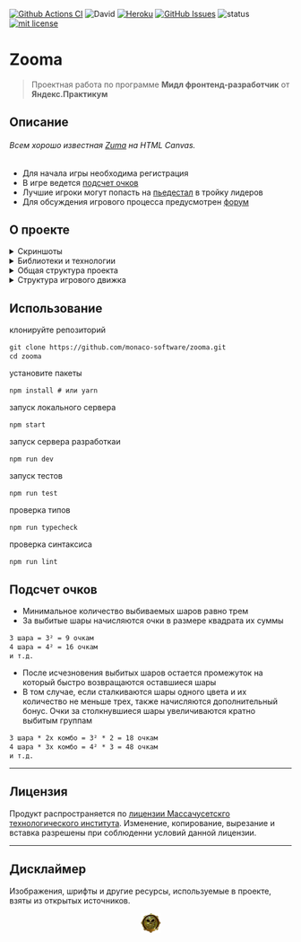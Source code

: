 [![Github Actions CI](https://github.com/monaco-software/zooma/workflows/ci/badge.svg)](https://github.com/monaco-software/zooma/actions?query=workflow%3Aci)
![David](https://img.shields.io/david/dev/monaco-software/zooma)
[![Heroku](https://img.shields.io/badge/website-zooma--deluxe-brightgreen)](https://zooma-deluxe.herokuapp.com/)
[![GitHub Issues](https://img.shields.io/github/issues/monaco-software/zooma.svg)](https://github.com/monaco-software/zooma/issues)
![status](https://img.shields.io/badge/status-pre--alpha-red)
[![mit license](https://img.shields.io/badge/license-MIT-50CB22.svg)](https://opensource.org/licenses/MIT)

# Zooma

> Проектная работа по программе **Мидл фронтенд-разработчик** от **Яндекс.Практикум**

## Описание

###### Всем хорошо известная [Zuma](https://ru.wikipedia.org/wiki/Zuma) на HTML Canvas.

- Для начала игры необходима регистрация
- В игре ведется [подсчет очков](#подсчет-очков)
- Лучшие игроки могут попасть на [пьедестал](https://zooma-deluxe.herokuapp.com/leaderboard) в тройку лидеров
- Для обсуждения игрового процесса предусмотрен [форум](https://zooma-deluxe.herokuapp.com/forum)

## О проекте
<details><summary>Скриншоты</summary>

<p align="center">
<img src="https://github.com/monaco-software/zooma/blob/sdemidov/levelpage/src/pages/game/assets/images/thumbnails/level_1_thumb.png">
<img src="https://github.com/monaco-software/zooma/blob/sdemidov/levelpage/src/pages/game/assets/images/thumbnails/level_2_thumb.png">
<img src="https://github.com/monaco-software/zooma/blob/sdemidov/levelpage/src/pages/game/assets/images/thumbnails/level_3_thumb.png">
</p>

</details>

<details><summary>Библиотеки и технологии</summary>

- TypeScript
- React
- Redux
- Canvas
- CSS
- Webpack
- ESLint
- Docker
- Jest
- Web Workers
- Fullscreen API
- LocalStorage API

</details>

<details><summary>Общая структура проекта</summary>

```
.
├── middlewares               # промежуточные обработчики Experss
└── src                       # исходники TypeScript
    ├── api                   # внешние сервисы
    ├── common                # общие модули и типы
    ├── components            # переиспользуемые компоненты
    ├── pages                 # конечные точки маршрутизации
    |   ├── account           # настройки пользователя
    |   ├── forum             # форум
    |   ├── game              # игра
    |   ├── gameLevels        # страница уровней
    |   ├── gameOver          # для проигравших
    |   ├── leaderboard       # достижения
    |   ├── signin            # авторизация
    |   └── signup            # регистрация
    └── store                 # хранилище Redux
```

</details>

<details><summary>Структура игрового движка</summary>

```
.
├── assets
│   ├── fonts
│   └── images
├── Layers                    # компоненты Canvas
├── lib                       # классы и утилиты
├── constants.ts              # константы и перечисления
├── Game.tsx                  # точка входа
├── levels.ts                 # настройка уровней
└── setup.ts                  # настройки движка

```

</details>

## Использование
клонируйте репозиторий
```shell script
git clone https://github.com/monaco-software/zooma.git
cd zooma
```
установите пакеты
```shell script
npm install # или yarn
```
запуск локального сервера
```shell script
npm start
```
запуск сервера разработкаи
```shell script
npm run dev
```
запуск тестов
```
npm run test
```
проверка типов
```shell script
npm run typecheck
```
проверка синтаксиса
```shell script
npm run lint
```

## Подсчет очков
- Минимальное количество выбиваемых шаров равно трем
- За выбитые шары начисляются очки в размере квадрата их суммы
```
3 шара = 3² = 9 очкам
4 шара = 4² = 16 очкам
и т.д.
```
- После исчезновения выбитых шаров остается промежуток на который быстро возвращаются оставшиеся шары
- В том случае, если сталкиваются шары одного цвета и их количество не меньше трех, также начисляются дополнительный бонус. Очки за столкнувшиеся шары увеличиваются кратно выбитым группам

```
3 шара * 2х комбо = 3² * 2 = 18 очкам
4 шара * 3х комбо = 4² * 3 = 48 очкам
и т.д.
```
___

## Лицензия
Продукт распространяется по [лицензии Массачусетскго технологического института](https://opensource.org/licenses/MIT). Изменение, копирование, вырезание и вставка разрешены при соблюденни условий данной лицензии.

___

## Дисклаймер

Изображения, шрифты и другие ресурсы, используемые в проекте, взяты из открытых источников.

<p align="center">
<img src="/src/pages/game/assets/images/skull.png" width="35" height="35">
</p>

